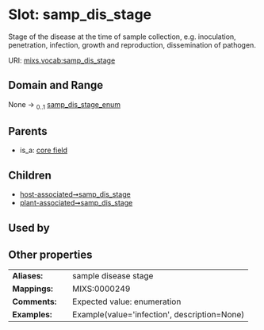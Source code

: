 
# Slot: samp_dis_stage


Stage of the disease at the time of sample collection, e.g. inoculation, penetration, infection, growth and reproduction, dissemination of pathogen.

URI: [mixs.vocab:samp_dis_stage](https://w3id.org/mixs/vocab/samp_dis_stage)


## Domain and Range

None &#8594;  <sub>0..1</sub> [samp_dis_stage_enum](samp_dis_stage_enum.md)

## Parents

 *  is_a: [core field](core_field.md)

## Children

 *  [host-associated➞samp_dis_stage](host_associated_samp_dis_stage.md)
 *  [plant-associated➞samp_dis_stage](plant_associated_samp_dis_stage.md)

## Used by


## Other properties

|  |  |  |
| --- | --- | --- |
| **Aliases:** | | sample disease stage |
| **Mappings:** | | MIXS:0000249 |
| **Comments:** | | Expected value: enumeration |
| **Examples:** | | Example(value='infection', description=None) |

